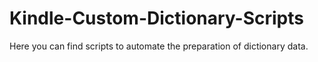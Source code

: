 # Kindle-Custom-Dictionary-Scripts
Here you can find scripts to automate the preparation of dictionary data.
